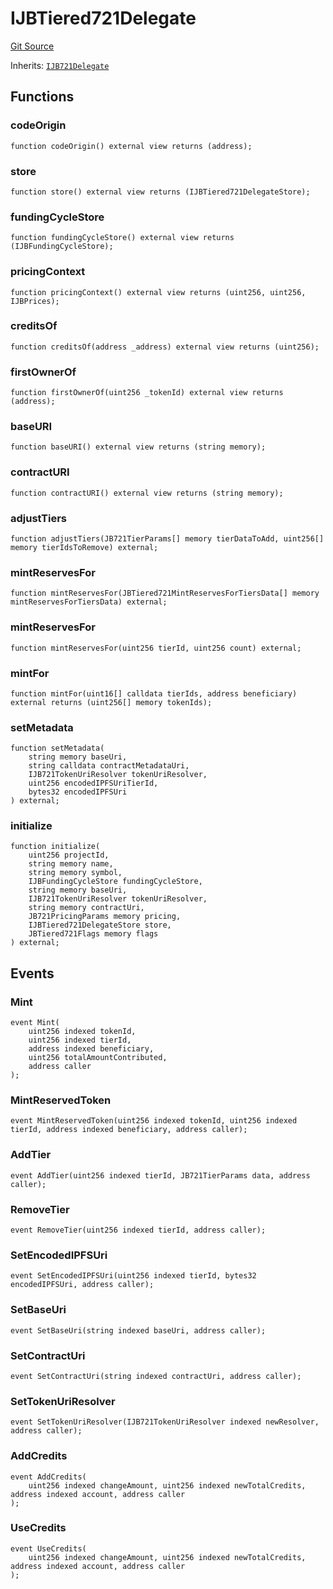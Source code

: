 # IJBTiered721Delegate

[Git Source](https://github.com/jbx-protocol/juice-721-delegate/blob/6897119af158934bfd920f0f9a55758085111dd3/contracts/interfaces/IJBTiered721Delegate.sol)

Inherits: [`IJB721Delegate`](/docs/dev/v3/extensions/juice-721-delegate/interfaces/ijb721delegate.md)

## Functions

### codeOrigin

```solidity
function codeOrigin() external view returns (address);
```

### store

```solidity
function store() external view returns (IJBTiered721DelegateStore);
```

### fundingCycleStore

```solidity
function fundingCycleStore() external view returns (IJBFundingCycleStore);
```

### pricingContext

```solidity
function pricingContext() external view returns (uint256, uint256, IJBPrices);
```

### creditsOf

```solidity
function creditsOf(address _address) external view returns (uint256);
```

### firstOwnerOf

```solidity
function firstOwnerOf(uint256 _tokenId) external view returns (address);
```

### baseURI

```solidity
function baseURI() external view returns (string memory);
```

### contractURI

```solidity
function contractURI() external view returns (string memory);
```

### adjustTiers

```solidity
function adjustTiers(JB721TierParams[] memory tierDataToAdd, uint256[] memory tierIdsToRemove) external;
```

### mintReservesFor

```solidity
function mintReservesFor(JBTiered721MintReservesForTiersData[] memory mintReservesForTiersData) external;
```

### mintReservesFor

```solidity
function mintReservesFor(uint256 tierId, uint256 count) external;
```

### mintFor

```solidity
function mintFor(uint16[] calldata tierIds, address beneficiary) external returns (uint256[] memory tokenIds);
```

### setMetadata

```solidity
function setMetadata(
    string memory baseUri,
    string calldata contractMetadataUri,
    IJB721TokenUriResolver tokenUriResolver,
    uint256 encodedIPFSUriTierId,
    bytes32 encodedIPFSUri
) external;
```

### initialize

```solidity
function initialize(
    uint256 projectId,
    string memory name,
    string memory symbol,
    IJBFundingCycleStore fundingCycleStore,
    string memory baseUri,
    IJB721TokenUriResolver tokenUriResolver,
    string memory contractUri,
    JB721PricingParams memory pricing,
    IJBTiered721DelegateStore store,
    JBTiered721Flags memory flags
) external;
```

## Events

### Mint

```solidity
event Mint(
    uint256 indexed tokenId,
    uint256 indexed tierId,
    address indexed beneficiary,
    uint256 totalAmountContributed,
    address caller
);
```

### MintReservedToken

```solidity
event MintReservedToken(uint256 indexed tokenId, uint256 indexed tierId, address indexed beneficiary, address caller);
```

### AddTier

```solidity
event AddTier(uint256 indexed tierId, JB721TierParams data, address caller);
```

### RemoveTier

```solidity
event RemoveTier(uint256 indexed tierId, address caller);
```

### SetEncodedIPFSUri

```solidity
event SetEncodedIPFSUri(uint256 indexed tierId, bytes32 encodedIPFSUri, address caller);
```

### SetBaseUri

```solidity
event SetBaseUri(string indexed baseUri, address caller);
```

### SetContractUri

```solidity
event SetContractUri(string indexed contractUri, address caller);
```

### SetTokenUriResolver

```solidity
event SetTokenUriResolver(IJB721TokenUriResolver indexed newResolver, address caller);
```

### AddCredits

```solidity
event AddCredits(
    uint256 indexed changeAmount, uint256 indexed newTotalCredits, address indexed account, address caller
);
```

### UseCredits

```solidity
event UseCredits(
    uint256 indexed changeAmount, uint256 indexed newTotalCredits, address indexed account, address caller
);
```
